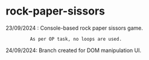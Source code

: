 # rock-paper-sissors
23/09/2024 : Console-based rock paper sissors game.

             As per OP task, no loops are used.

24/09/2024:  Branch created for DOM manipulation UI.
